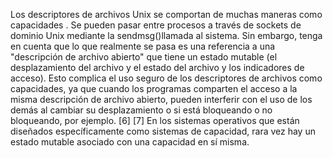 Los descriptores de archivos Unix se comportan de muchas maneras como capacidades . Se pueden pasar entre procesos a través de sockets de dominio Unix mediante la sendmsg()llamada al sistema. Sin embargo, tenga en cuenta que lo que realmente se pasa es una referencia a una "descripción de archivo abierto" que tiene un estado mutable (el desplazamiento del archivo y el estado del archivo y los indicadores de acceso). Esto complica el uso seguro de los descriptores de archivos como capacidades, ya que cuando los programas comparten el acceso a la misma descripción de archivo abierto, pueden interferir con el uso de los demás al cambiar su desplazamiento o si está bloqueando o no bloqueando, por ejemplo. [6] [7] En los sistemas operativos que están diseñados específicamente como sistemas de capacidad, rara vez hay un estado mutable asociado con una capacidad en sí misma.